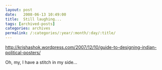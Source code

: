 ```yaml
---
layout: post
date:	2008-06-13 10:49:00
title:  Still laughing...
tags: [archived-posts]
categories: archives
permalink: /:categories/:year/:month/:day/:title/
---
```

http://krishashok.wordpress.com/2007/12/10/guide-to-designing-indian-political-posters/

Oh, my, I have a stitch in my side...
